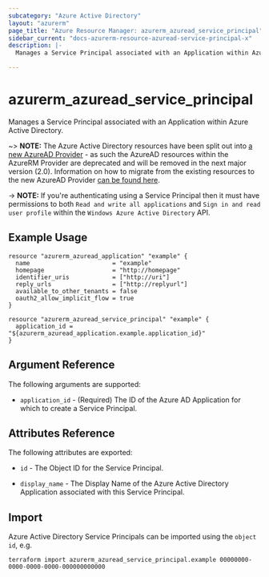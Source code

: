 ```yaml
---
subcategory: "Azure Active Directory"
layout: "azurerm"
page_title: "Azure Resource Manager: azurerm_azuread_service_principal"
sidebar_current: "docs-azurerm-resource-azuread-service-principal-x"
description: |-
  Manages a Service Principal associated with an Application within Azure Active Directory.

---
```


# azurerm_azuread_service_principal

Manages a Service Principal associated with an Application within Azure Active Directory.

~> **NOTE:** The Azure Active Directory resources have been split out into [a new AzureAD Provider](http://terraform.io/docs/providers/azuread/index.html) - as such the AzureAD resources within the AzureRM Provider are deprecated and will be removed in the next major version (2.0). Information on how to migrate from the existing resources to the new AzureAD Provider [can be found here](../guides/migrating-to-azuread.html).

-> **NOTE:** If you're authenticating using a Service Principal then it must have permissions to both `Read and write all applications` and `Sign in and read user profile` within the `Windows Azure Active Directory` API.

## Example Usage

```hcl
resource "azurerm_azuread_application" "example" {
  name                       = "example"
  homepage                   = "http://homepage"
  identifier_uris            = ["http://uri"]
  reply_urls                 = ["http://replyurl"]
  available_to_other_tenants = false
  oauth2_allow_implicit_flow = true
}

resource "azurerm_azuread_service_principal" "example" {
  application_id = "${azurerm_azuread_application.example.application_id}"
}
```

## Argument Reference

The following arguments are supported:

* `application_id` - (Required) The ID of the Azure AD Application for which to create a Service Principal.

## Attributes Reference

The following attributes are exported:

* `id` - The Object ID for the Service Principal.

* `display_name` - The Display Name of the Azure Active Directory Application associated with this Service Principal.

## Import

Azure Active Directory Service Principals can be imported using the `object id`, e.g.

```shell
terraform import azurerm_azuread_service_principal.example 00000000-0000-0000-0000-000000000000
```
